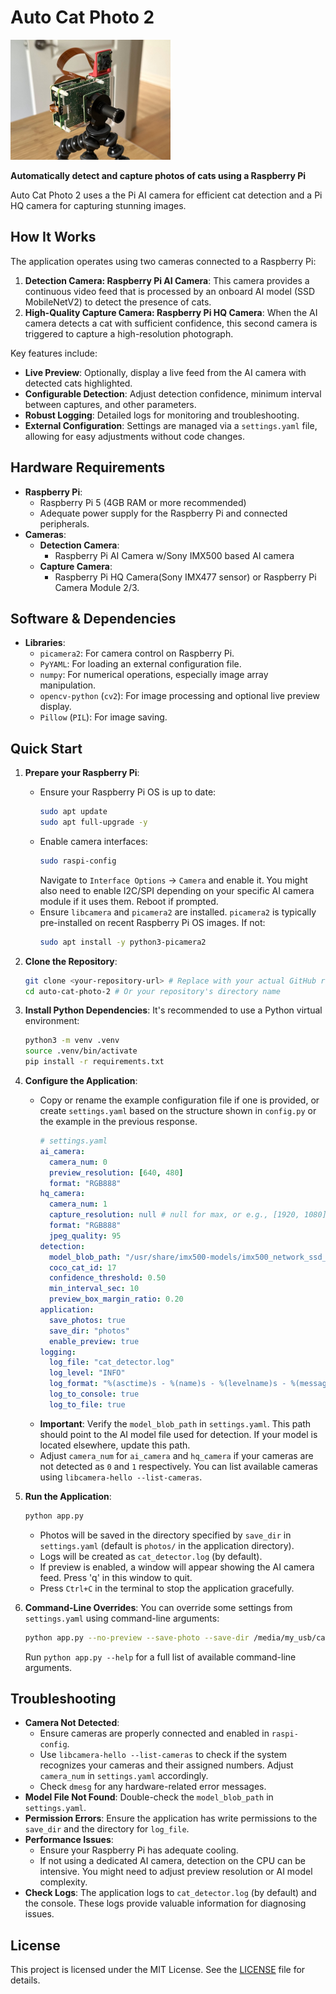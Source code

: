 # Auto Cat Photo 2

<img alt="Raspberry Pi with Pi AI and Pi HQ Camera on a tripod" src="https://github.com/mkiio/auto-cat-photo/blob/main/autocampi.jpeg" width="256" />


**Automatically detect and capture photos of cats using a Raspberry Pi**

Auto Cat Photo 2 uses a the Pi AI camera for efficient cat detection and a Pi HQ camera for capturing stunning images. 

## How It Works

The application operates using two cameras connected to a Raspberry Pi:

1.  **Detection Camera: Raspberry Pi AI Camera**: This camera provides a continuous video feed that is processed by an onboard AI model (SSD MobileNetV2) to detect the presence of cats.
2.  **High-Quality Capture Camera: Raspberry Pi HQ Camera**: When the AI camera detects a cat with sufficient confidence, this second camera is triggered to capture a high-resolution photograph.

Key features include:
* **Live Preview**: Optionally, display a live feed from the AI camera with detected cats highlighted.
* **Configurable Detection**: Adjust detection confidence, minimum interval between captures, and other parameters.
* **Robust Logging**: Detailed logs for monitoring and troubleshooting.
* **External Configuration**: Settings are managed via a `settings.yaml` file, allowing for easy adjustments without code changes.

## Hardware Requirements

* **Raspberry Pi**:
    * Raspberry Pi 5 (4GB RAM or more recommended) 
    * Adequate power supply for the Raspberry Pi and connected peripherals.
* **Cameras**:
    * **Detection Camera**:
        *  Raspberry Pi AI Camera w/Sony IMX500 based AI camera 
    * **Capture Camera**:
        * Raspberry Pi HQ Camera(Sony IMX477 sensor) or Raspberry Pi Camera Module 2/3.

## Software & Dependencies

* **Libraries**:
    * `picamera2`: For camera control on Raspberry Pi.
    * `PyYAML`: For loading an external configuration file.
    * `numpy`: For numerical operations, especially image array manipulation.
    * `opencv-python` (`cv2`): For image processing and optional live preview display.
    * `Pillow` (`PIL`): For image saving.

## Quick Start

1.  **Prepare your Raspberry Pi**:
    * Ensure your Raspberry Pi OS is up to date:
        ```bash
        sudo apt update
        sudo apt full-upgrade -y
        ```
    * Enable camera interfaces:
        ```bash
        sudo raspi-config
        ```
        Navigate to `Interface Options` -> `Camera` and enable it. You might also need to enable I2C/SPI depending on your specific AI camera module if it uses them. Reboot if prompted.
    * Ensure `libcamera` and `picamera2` are installed. `picamera2` is typically pre-installed on recent Raspberry Pi OS images. If not:
        ```bash
        sudo apt install -y python3-picamera2
        ```

2.  **Clone the Repository**:
    ```bash
    git clone <your-repository-url> # Replace with your actual GitHub repository URL
    cd auto-cat-photo-2 # Or your repository's directory name
    ```

3.  **Install Python Dependencies**:
    It's recommended to use a Python virtual environment:
    ```bash
    python3 -m venv .venv
    source .venv/bin/activate
    pip install -r requirements.txt
    ```

4.  **Configure the Application**:
    * Copy or rename the example configuration file if one is provided, or create `settings.yaml` based on the structure shown in `config.py` or the example in the previous response.
        ```yaml
        # settings.yaml
        ai_camera:
          camera_num: 0
          preview_resolution: [640, 480]
          format: "RGB888"
        hq_camera:
          camera_num: 1
          capture_resolution: null # null for max, or e.g., [1920, 1080]
          format: "RGB888"
          jpeg_quality: 95
        detection:
          model_blob_path: "/usr/share/imx500-models/imx500_network_ssd_mobilenetv2_fpnlite_320x320_pp.rpk" # Adjust if your model is elsewhere or different
          coco_cat_id: 17
          confidence_threshold: 0.50
          min_interval_sec: 10
          preview_box_margin_ratio: 0.20
        application:
          save_photos: true
          save_dir: "photos"
          enable_preview: true
        logging:
          log_file: "cat_detector.log"
          log_level: "INFO"
          log_format: "%(asctime)s - %(name)s - %(levelname)s - %(message)s"
          log_to_console: true
          log_to_file: true
        ```
    * **Important**: Verify the `model_blob_path` in `settings.yaml`. This path should point to the AI model file used for detection. If your model is located elsewhere, update this path.
    * Adjust `camera_num` for `ai_camera` and `hq_camera` if your cameras are not detected as `0` and `1` respectively. You can list available cameras using `libcamera-hello --list-cameras`.

5.  **Run the Application**:

    ```bash
    python app.py
    ```
    * Photos will be saved in the directory specified by `save_dir` in `settings.yaml` (default is `photos/` in the application directory).
    * Logs will be created as `cat_detector.log` (by default).
    * If preview is enabled, a window will appear showing the AI camera feed. Press 'q' in this window to quit.
    * Press `Ctrl+C` in the terminal to stop the application gracefully.

6.  **Command-Line Overrides**:
    You can override some settings from `settings.yaml` using command-line arguments:
    ```bash
    python app.py --no-preview --save-photo --save-dir /media/my_usb/cat_captures --conf-threshold 0.60
    ```
    Run `python app.py --help` for a full list of available command-line arguments.

## Troubleshooting

* **Camera Not Detected**:
    * Ensure cameras are properly connected and enabled in `raspi-config`.
    * Use `libcamera-hello --list-cameras` to check if the system recognizes your cameras and their assigned numbers. Adjust `camera_num` in `settings.yaml` accordingly.
    * Check `dmesg` for any hardware-related error messages.
* **Model File Not Found**: Double-check the `model_blob_path` in `settings.yaml`.
* **Permission Errors**: Ensure the application has write permissions to the `save_dir` and the directory for `log_file`.
* **Performance Issues**:
    * Ensure your Raspberry Pi has adequate cooling.
    * If not using a dedicated AI camera, detection on the CPU can be intensive. You might need to adjust preview resolution or AI model complexity.
* **Check Logs**: The application logs to `cat_detector.log` (by default) and the console. These logs provide valuable information for diagnosing issues.

## License

This project is licensed under the MIT License. See the [LICENSE](LICENSE) file for details.

